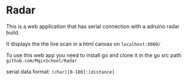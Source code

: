 # Radar
This is a web application that has serial connection with a adruino radar build.

It displays the the live scan in a html canvas on ```localhost:8080/```

To use this web app you need to install go and clone it in the go src path ```github.com/MqixSchool/Radar```

serial data format: ```(char)[0-180]:[distance]```
